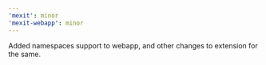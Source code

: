 ```yaml
---
'mexit': minor
'mexit-webapp': minor
---
```


Added namespaces support to webapp, and other changes to extension for the same.
